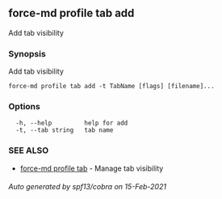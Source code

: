 ## force-md profile tab add

Add tab visibility

### Synopsis

Add tab visibility

```
force-md profile tab add -t TabName [flags] [filename]...
```

### Options

```
  -h, --help         help for add
  -t, --tab string   tab name
```

### SEE ALSO

* [force-md profile tab](force-md_profile_tab.md)	 - Manage tab visibility

###### Auto generated by spf13/cobra on 15-Feb-2021
